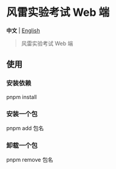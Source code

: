 # 风雷实验考试 Web 端

**中文** | [English](./README.en-US.md)

> 风雷实验考试 Web 端

## 使用

### 安装依赖

pnpm install

### 安装一个包

pnpm add 包名

### 卸载一个包

pnpm remove 包名
